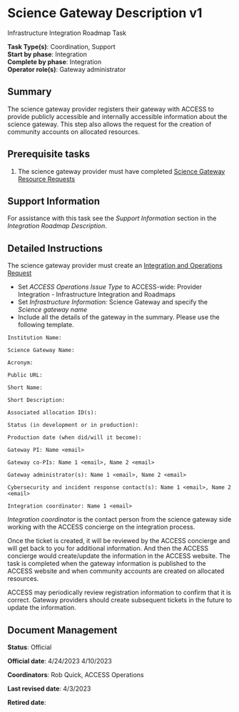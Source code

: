 # Science Gateway Description v1

Infrastructure Integration Roadmap Task

**Task Type(s)**: Coordination, Support  
**Start by phase**: Integration  
**Complete by phase**: Integration  
**Operator role(s)**: Gateway administrator

## Summary

The science gateway provider registers their gateway with ACCESS to provide publicly accessible and internally 
accessible information about the science gateway. This step also allows the request for the creation of community 
accounts on allocated resources.

## Prerequisite tasks

1.  The science gateway provider must have completed [Science Gateway Resource Requests](Science_Gateway_Resource_Requests_v1.md)

## Support Information

For assistance with this task see the *Support Information* section in the *Integration Roadmap Description*.

## Detailed Instructions

The science gateway provider must create an [Integration and Operations Request](https://operations.access-ci.org/help)
 - Set *ACCESS Operations Issue Type* to ACCESS-wide: Provider Integration - Infrastructure Integration and Roadmaps 
 - Set *Infrastructure Information:* Science Gateway and specify the *Science gateway name*
 - Include all the details of the gateway in the summary. Please use the following template.

```
Institution Name: 

Science Gateway Name: 

Acronym: 

Public URL: 

Short Name: 

Short Description: 

Associated allocation ID(s): 

Status (in development or in production): 

Production date (when did/will it become): 

Gateway PI: Name <email> 

Gateway co-PIs: Name 1 <email>, Name 2 <email>

Gateway administrator(s): Name 1 <email>, Name 2 <email>

Cybersecurity and incident response contact(s): Name 1 <email>, Name 2 <email>

Integration coordinator: Name 1 <email>

```

*Integration coordinator* is the contact person from the science gateway side working with the ACCESS concierge on the 
integration process. 

Once the ticket is created, it will be reviewed by the ACCESS concierge and will get back to you for additional 
information. And then the ACCESS concierge would create/update the information in the ACCESS website. The task is completed 
when the gateway information is published to the ACCESS website and when community accounts are created on allocated 
resources.

ACCESS may periodically review registration information to confirm that it is correct. Gateway providers should create 
subsequent tickets in the future to update the information.

## Document Management

**Status**: Official

**Official date**: 4/24/2023 4/10/2023

**Coordinators**: Rob Quick, ACCESS Operations

**Last revised date**: 4/3/2023

**Retired date**:
